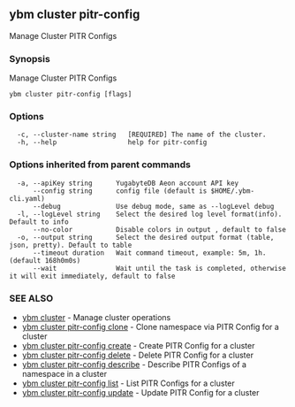 ## ybm cluster pitr-config

Manage Cluster PITR Configs

### Synopsis

Manage Cluster PITR Configs

```
ybm cluster pitr-config [flags]
```

### Options

```
  -c, --cluster-name string   [REQUIRED] The name of the cluster.
  -h, --help                  help for pitr-config
```

### Options inherited from parent commands

```
  -a, --apiKey string      YugabyteDB Aeon account API key
      --config string      config file (default is $HOME/.ybm-cli.yaml)
      --debug              Use debug mode, same as --logLevel debug
  -l, --logLevel string    Select the desired log level format(info). Default to info
      --no-color           Disable colors in output , default to false
  -o, --output string      Select the desired output format (table, json, pretty). Default to table
      --timeout duration   Wait command timeout, example: 5m, 1h. (default 168h0m0s)
      --wait               Wait until the task is completed, otherwise it will exit immediately, default to false
```

### SEE ALSO

* [ybm cluster](ybm_cluster.md)	 - Manage cluster operations
* [ybm cluster pitr-config clone](ybm_cluster_pitr-config_clone.md)	 - Clone namespace via PITR Config for a cluster
* [ybm cluster pitr-config create](ybm_cluster_pitr-config_create.md)	 - Create PITR Config for a cluster
* [ybm cluster pitr-config delete](ybm_cluster_pitr-config_delete.md)	 - Delete PITR Config for a cluster
* [ybm cluster pitr-config describe](ybm_cluster_pitr-config_describe.md)	 - Describe PITR Configs of a namespace in a cluster
* [ybm cluster pitr-config list](ybm_cluster_pitr-config_list.md)	 - List PITR Configs for a cluster
* [ybm cluster pitr-config update](ybm_cluster_pitr-config_update.md)	 - Update PITR Config for a cluster

